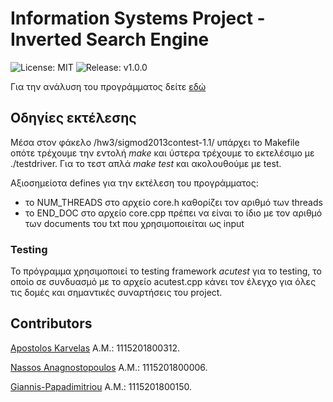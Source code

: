 
# Information Systems Project - Inverted Search Engine
![License: MIT](https://img.shields.io/badge/License-MIT-blue.svg)
![Release: v1.0.0](https://img.shields.io/github/v/release/nassosanagn/Vaccine-Monitor-App?include_prereleases)

Για την ανάλυση του προγράμματος δείτε [εδώ](https://github.com/nassosanagn/Inverted-Search-Engine/blob/prj3/Project_paper.pdf)

## Οδηγίες εκτέλεσης

Μέσα στον φάκελο /hw3/sigmod2013contest-1.1/ υπάρχει το Makefile οπότε τρέχουμε την εντολή *make* και ύστερα τρέχουμε το εκτελέσιμο με ./testdriver. Για το τεστ απλά *make test* και ακολουθούμε με test.

Αξιοσημείοτα defines για την εκτέλεση του προγράμματος:
* το NUM_THREADS στο αρχείο core.h καθορίζει τον αριθμό των threads
* το END_DOC στο αρχείο core.cpp πρέπει να είναι το ίδιο με τον αριθμό των documents του txt που χρησιμοποιείται ως input
 
### Testing

Το πρόγραμμα χρησιμοποιεί το testing framework *acutest* για το testing, το οποίο σε συνδυασμό με το αρχείο acutest.cpp κάνει τον έλεγχο για όλες τις δομές και σημαντικές συναρτήσεις του project.

## Contributors

[Apostolos Karvelas](https://github.com/TollisK) A.M.: 1115201800312.

[Nassos Anagnostopoulos](https://github.com/nassosanagn) A.M.: 1115201800006.

[Giannis-Papadimitriou](https://github.com/Giannis-Papadimitriou) A.M.: 1115201800150.


